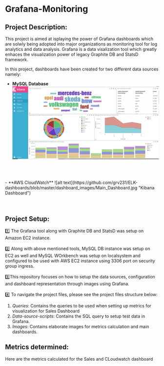# Grafana-Monitoring

## Project Description:

This project is aimed at isplaying the power of Grafana dashboards which are solwly being adopted into major organizations as monitoring tool for log analytics and data analysis. Grafana is a data visalization tool which greatly enhaces the visualization power of legacy Graphite DB and StatsD framework.

In this project, dashboards have been created for two different data sources namely:

 - **MySQL Database**
 ![alt text](https://github.com/grv231/ELK-dashboards/blob/master/dashboard_images/Main_Dashboard.jpg "Kibana Dashboard")
 <br>
 <br>
 <br>
 - **AWS CloudWatch**
 ![alt text](https://github.com/grv231/ELK-dashboards/blob/master/dashboard_images/Main_Dashboard.jpg "Kibana Dashboard")

 <br>
 <br>
 <br>

## Project Setup:

:one: The Grafana tool along with Graphite DB and StatsD was setup on Amazon EC2 instance.
<br>
<br>
:two: Along with above mentioned tools, MySQL DB instance was setup on EC2 as well and MySQL WOrkbench was setup on localsystem and configured to be used with AWS EC2 instance using 3306 port on security group ingress.
<br>
<br>
:three:This repository focuses on how to setup the data sources, configuration and dashboard representation through images using Grafana.
<br>
<br>
:four: To navigate the project files, please see the project files structure below:

1. *Queries*: Contains the queries to be used when setting up metrics for visualization for Sales Dashboard
2. *Data-source-scripts*: Contains the SQL query to setup test data in Grafana.
3. *Images*: Contains elaborate images for metrics calculation and main dashboards.

## Metrics determined:
Here are the metrics calculated for the Sales and CLoudwatch dashboard
